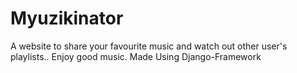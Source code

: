 # Myuzikinator
A website to share your favourite music and watch out other user's playlists.. Enjoy good music.
Made Using Django-Framework

